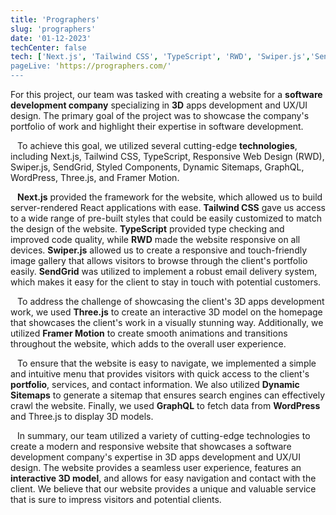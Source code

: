```yaml
---
title: 'Prographers'
slug: 'prographers'
date: '01-12-2023'
techCenter: false
tech: ['Next.js', 'Tailwind CSS', 'TypeScript', 'RWD', 'Swiper.js','SendGrid', 'Styled Components', 'Dynamic Sitemaps', 'GraphQL', WordPress','Three.js', 'Framer Motion']
pageLive: 'https://prographers.com/'
---
```


For this project, our team was tasked with creating a website for a **software development company** specializing in **3D** apps development and UX/UI design. The primary goal of the project was to showcase the company's portfolio of work and highlight their expertise in software development.  
` `  
` `
To achieve this goal, we utilized several cutting-edge **technologies**, including Next.js, Tailwind CSS, TypeScript, Responsive Web Design (RWD), Swiper.js, SendGrid, Styled Components, Dynamic Sitemaps, GraphQL, WordPress, Three.js, and Framer Motion.  
` `  
` `
**Next.js** provided the framework for the website, which allowed us to build server-rendered React applications with ease. **Tailwind CSS** gave us access to a wide range of pre-built styles that could be easily customized to match the design of the website. **TypeScript** provided type checking and improved code quality, while **RWD** made the website responsive on all devices. **Swiper.js** allowed us to create a responsive and touch-friendly image gallery that allows visitors to browse through the client's portfolio easily. **SendGrid** was utilized to implement a robust email delivery system, which makes it easy for the client to stay in touch with potential customers.  
` `  
` `
To address the challenge of showcasing the client's 3D apps development work, we used **Three.js** to create an interactive 3D model on the homepage that showcases the client's work in a visually stunning way. Additionally, we utilized **Framer Motion** to create smooth animations and transitions throughout the website, which adds to the overall user experience.  
` `  
` `
To ensure that the website is easy to navigate, we implemented a simple and intuitive menu that provides visitors with quick access to the client's **portfolio**, services, and contact information. We also utilized **Dynamic Sitemaps** to generate a sitemap that ensures search engines can effectively crawl the website. Finally, we used **GraphQL** to fetch data from **WordPress** and Three.js to display 3D models.  
` `  
` `
In summary, our team utilized a variety of cutting-edge technologies to create a modern and responsive website that showcases a software development company's expertise in 3D apps development and UX/UI design. The website provides a seamless user experience, features an **interactive 3D model**, and allows for easy navigation and contact with the client. We believe that our website provides a unique and valuable service that is sure to impress visitors and potential clients.






